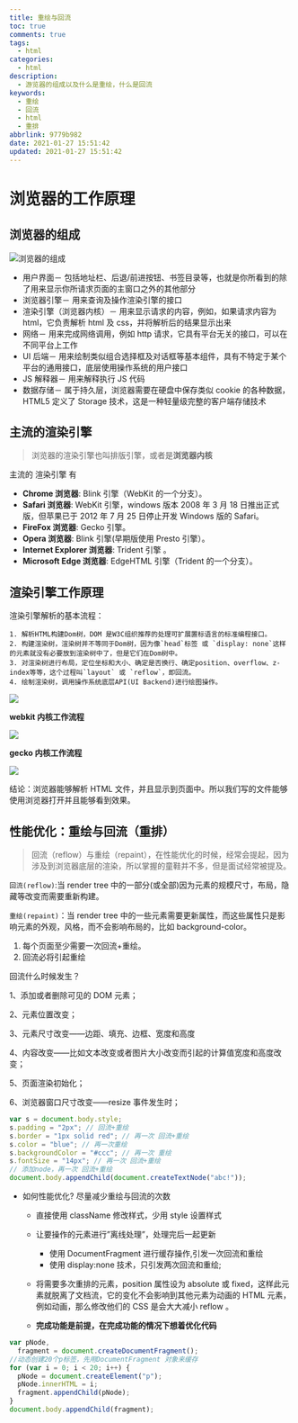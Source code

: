 ```yaml
---
title: 重绘与回流
toc: true
comments: true
tags:
  - html
categories:
  - html
description:
  - 游览器的组成以及什么是重绘，什么是回流
keywords:
  - 重绘
  - 回流
  - html
  - 重排
abbrlink: 9779b982
date: 2021-01-27 15:51:42
updated: 2021-01-27 15:51:42
---
```


# 浏览器的工作原理

## 浏览器的组成

<!-- more -->

![浏览器的组成](https://myblog-1303177382.cos.ap-chongqing.myqcloud.com/blogpostimg/%E9%87%8D%E7%BB%98%E4%B8%8E%E5%9B%9E%E6%B5%81/How-browsers-work1.png)

- 用户界面－ 包括地址栏、后退/前进按钮、书签目录等，也就是你所看到的除了用来显示你所请求页面的主窗口之外的其他部分
- 浏览器引擎－ 用来查询及操作渲染引擎的接口
- 渲染引擎（浏览器内核）－ 用来显示请求的内容，例如，如果请求内容为 html，它负责解析 html 及 css，并将解析后的结果显示出来
- 网络－ 用来完成网络调用，例如 http 请求，它具有平台无关的接口，可以在不同平台上工作
- UI 后端－ 用来绘制类似组合选择框及对话框等基本组件，具有不特定于某个平台的通用接口，底层使用操作系统的用户接口
- JS 解释器－ 用来解释执行 JS 代码
- 数据存储－ 属于持久层，浏览器需要在硬盘中保存类似 cookie 的各种数据，HTML5 定义了 Storage 技术，这是一种轻量级完整的客户端存储技术

## 主流的渲染引擎

> 浏览器的渲染引擎也叫排版引擎，或者是**浏览器内核**

主流的 渲染引擎 有

- **Chrome 浏览器**: Blink 引擎（WebKit 的一个分支）。
- **Safari 浏览器**: WebKit 引擎，windows 版本 2008 年 3 月 18 日推出正式版，但苹果已于 2012 年 7 月 25 日停止开发 Windows 版的 Safari。
- **FireFox 浏览器**: Gecko 引擎。
- **Opera 浏览器**: Blink 引擎(早期版使用 Presto 引擎）。
- **Internet Explorer 浏览器**: Trident 引擎 。
- **Microsoft Edge 浏览器**: EdgeHTML 引擎（Trident 的一个分支）。

## 渲染引擎工作原理

渲染引擎解析的基本流程：

```
1. 解析HTML构建Dom树，DOM 是W3C组织推荐的处理可扩展置标语言的标准编程接口。
2. 构建渲染树，渲染树并不等同于Dom树，因为像`head`标签 或 `display: none`这样的元素就没有必要放到渲染树中了，但是它们在Dom树中。
3. 对渲染树进行布局，定位坐标和大小、确定是否换行、确定position、overflow、z-index等等，这个过程叫`layout` 或 `reflow`，即回流。
4. 绘制渲染树，调用操作系统底层API(UI Backend)进行绘图操作。
```

![](https://myblog-1303177382.cos.ap-chongqing.myqcloud.com/blogpostimg/%E9%87%8D%E7%BB%98%E4%B8%8E%E5%9B%9E%E6%B5%81/flow.png)

**webkit 内核工作流程**

![](https://myblog-1303177382.cos.ap-chongqing.myqcloud.com/blogpostimg/%E9%87%8D%E7%BB%98%E4%B8%8E%E5%9B%9E%E6%B5%81/webkitflow.png)

**gecko 内核工作流程**

![](https://myblog-1303177382.cos.ap-chongqing.myqcloud.com/blogpostimg/%E9%87%8D%E7%BB%98%E4%B8%8E%E5%9B%9E%E6%B5%81/gecko.jpg)

结论：浏览器能够解析 HTML 文件，并且显示到页面中。所以我们写的文件能够使用浏览器打开并且能够看到效果。

## 性能优化：重绘与回流（重排）

> 回流（reflow）与重绘（repaint），在性能优化的时候，经常会提起，因为涉及到浏览器底层的渲染，所以掌握的童鞋并不多，但是面试经常被提及。

`回流(reflow)`:当 render tree 中的一部分(或全部)因为元素的规模尺寸，布局，隐藏等改变而需要重新构建。

`重绘(repaint)`：当 render tree 中的一些元素需要更新属性，而这些属性只是影响元素的外观，风格，而不会影响布局的，比如 background-color。

1. 每个页面至少需要一次回流+重绘。
2. 回流必将引起重绘

回流什么时候发生？

1、添加或者删除可见的 DOM 元素；

2、元素位置改变；

3、元素尺寸改变——边距、填充、边框、宽度和高度

4、内容改变——比如文本改变或者图片大小改变而引起的计算值宽度和高度改变；

5、页面渲染初始化；

6、浏览器窗口尺寸改变——resize 事件发生时；

```js
var s = document.body.style;
s.padding = "2px"; // 回流+重绘
s.border = "1px solid red"; // 再一次 回流+重绘
s.color = "blue"; // 再一次重绘
s.backgroundColor = "#ccc"; // 再一次 重绘
s.fontSize = "14px"; // 再一次 回流+重绘
// 添加node，再一次 回流+重绘
document.body.appendChild(document.createTextNode("abc!"));
```

- 如何性能优化? 尽量减少重绘与回流的次数

  - 直接使用 className 修改样式，少用 style 设置样式

  - 让要操作的元素进行”离线处理”，处理完后一起更新

    - 使用 DocumentFragment 进行缓存操作,引发一次回流和重绘
    - 使用 display:none 技术，只引发两次回流和重绘;

  - 将需要多次重排的元素，position 属性设为 absolute 或 fixed，这样此元素就脱离了文档流，它的变化不会影响到其他元素为动画的 HTML 元素，例如动画，那么修改他们的 CSS 是会大大减小 reflow 。

  - **完成功能是前提，在完成功能的情况下想着优化代码**

```javascript
var pNode,
  fragment = document.createDocumentFragment();
//动态创建20个p标签，先用DocumentFragment 对象来缓存
for (var i = 0; i < 20; i++) {
  pNode = document.createElement("p");
  pNode.innerHTML = i;
  fragment.appendChild(pNode);
}
document.body.appendChild(fragment);
```
